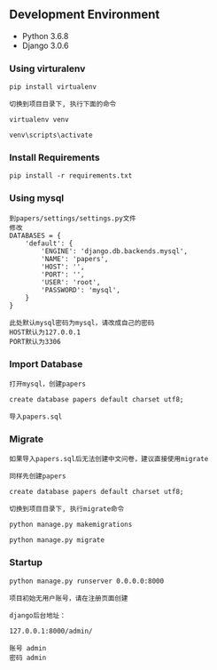 ## Development Environment

- Python 3.6.8  
- Django 3.0.6 


### Using virturalenv

```
pip install virtualenv

切换到项目目录下, 执行下面的命令

virtualenv venv

venv\scripts\activate
```
### Install Requirements
```
pip install -r requirements.txt
```

### Using mysql
```
到papers/settings/settings.py文件
修改
DATABASES = {
    'default': {
        'ENGINE': 'django.db.backends.mysql',
        'NAME': 'papers',
        'HOST': '',
        'PORT': '',
        'USER': 'root',
        'PASSWORD': 'mysql',
    }
}

此处默认mysql密码为mysql，请改成自己的密码
HOST默认为127.0.0.1
PORT默认为3306

```


### Import Database
```
打开mysql，创建papers

create database papers default charset utf8;

导入papers.sql
```

### Migrate
```
如果导入papers.sql后无法创建中文问卷，建议直接使用migrate

同样先创建papers

create database papers default charset utf8;

切换到项目目录下, 执行migrate命令

python manage.py makemigrations

python manage.py migrate

```



### Startup

```
python manage.py runserver 0.0.0.0:8000

项目初始无用户账号，请在注册页面创建

django后台地址：

127.0.0.1:8000/admin/

账号 admin 
密码 admin
```
